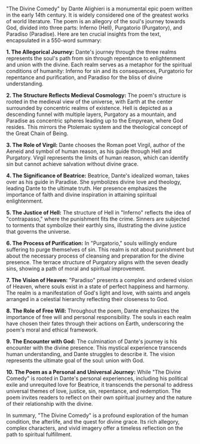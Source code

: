 "The Divine Comedy" by Dante Alighieri is a monumental epic poem written in the early 14th century. It is widely considered one of the greatest works of world literature. The poem is an allegory of the soul's journey towards God, divided into three parts: Inferno (Hell), Purgatorio (Purgatory), and Paradiso (Paradise). Here are ten crucial insights from the text, encapsulated in a 550-word summary:

**1. The Allegorical Journey:**
Dante's journey through the three realms represents the soul's path from sin through repentance to enlightenment and union with the divine. Each realm serves as a metaphor for the spiritual conditions of humanity: Inferno for sin and its consequences, Purgatorio for repentance and purification, and Paradiso for the bliss of divine understanding.

**2. The Structure Reflects Medieval Cosmology:**
The poem's structure is rooted in the medieval view of the universe, with Earth at the center surrounded by concentric realms of existence. Hell is depicted as a descending funnel with multiple layers, Purgatory as a mountain, and Paradise as concentric spheres leading up to the Empyrean, where God resides. This mirrors the Ptolemaic system and the theological concept of the Great Chain of Being.

**3. The Role of Virgil:**
Dante chooses the Roman poet Virgil, author of the Aeneid and symbol of human reason, as his guide through Hell and Purgatory. Virgil represents the limits of human reason, which can identify sin but cannot achieve salvation without divine grace.

**4. The Significance of Beatrice:**
Beatrice, Dante's idealized woman, takes over as his guide in Paradise. She symbolizes divine love and theology, leading Dante to the ultimate truth. Her presence emphasizes the importance of faith and divine inspiration in attaining spiritual enlightenment.

**5. The Justice of Hell:**
The structure of Hell in "Inferno" reflects the idea of "contrapasso," where the punishment fits the crime. Sinners are subjected to torments that symbolize their earthly sins, illustrating the divine justice that governs the universe.

**6. The Process of Purification:**
In "Purgatorio," souls willingly endure suffering to purge themselves of sin. This realm is not about punishment but about the necessary process of cleansing and preparation for the divine presence. The terrace structure of Purgatory aligns with the seven deadly sins, showing a path of moral and spiritual improvement.

**7. The Vision of Heaven:**
"Paradiso" presents a complex and ordered vision of Heaven, where souls exist in a state of perfect happiness and harmony. The realm is a manifestation of God's light and love, with saints and angels arranged in a celestial hierarchy reflecting their closeness to God.

**8. The Role of Free Will:**
Throughout the poem, Dante emphasizes the importance of free will and personal responsibility. The souls in each realm have chosen their fates through their actions on Earth, underscoring the poem's moral and ethical framework.

**9. The Encounter with God:**
The culmination of Dante's journey is his encounter with the divine presence. This mystical experience transcends human understanding, and Dante struggles to describe it. The vision represents the ultimate goal of the soul: union with God.

**10. The Poem as a Personal and Universal Journey:**
While "The Divine Comedy" is rooted in Dante's personal experiences, including his political exile and unrequited love for Beatrice, it transcends the personal to address universal themes of love, justice, sin, repentance, and redemption. The poem invites readers to reflect on their own spiritual journey and the nature of their relationship with the divine.

In summary, "The Divine Comedy" is a profound exploration of the human condition, the afterlife, and the quest for divine grace. Its rich allegory, complex characters, and vivid imagery offer a timeless reflection on the path to spiritual fulfillment.